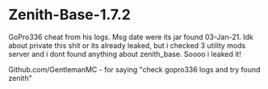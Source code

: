 # Zenith-Base-1.7.2
GoPro336 cheat from his logs. Msg date were  its jar found 03-Jan-21. Idk about private this shit or its already leaked, but i checked 3 utility mods server and i dont found anything about zenith_base. Soooo i leaked it! 

Github.com/GentlemanMC - for saying "check gopro336 logs and try found zenith"
